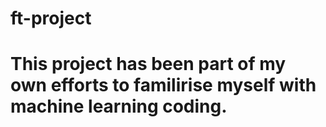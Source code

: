 # ft-project
# This project has been part of my own efforts to familirise myself with machine learning coding.
